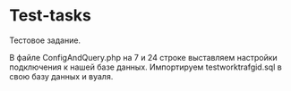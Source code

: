 # Test-tasks
Тестовое задание.

В файле ConfigAndQuery.php на 7 и 24 строке выставляем настройки подключения к нашей базе данных.
Импортируем testworktrafgid.sql в свою базу данных и вуаля.
